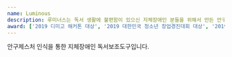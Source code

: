 ```yaml
---
name: Luminous
description: 루미너스는 독서 생활에 불편함이 있으신 지체장애인 분들을 위해서 만든 안구 제스처 기반 독서 보조 기구입니다.
award: ['2019 디미고 해커톤 대상', '2019 대한민국 청소년 창업경진대회 대상', '2019 소셜벤처 경연대회 서울권역 최우수상']
---
```

안구제스처 인식을 통한 지체장애인 독서보조도구입니다.